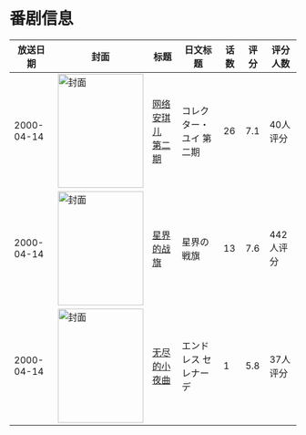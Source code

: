 # 番剧信息

|放送日期|封面|标题|日文标题|话数|评分|评分人数|
|---|---|---|---|---|---|---|
|2000-04-14|<img src="https://lain.bgm.tv/pic/cover/c/31/b9/4024_rrDDD.jpg" alt="封面" style="width:150px;height:200px;object-fit:cover;">|[网络安琪儿 第二期](https://bangumi.tv/subject/4024)|コレクター・ユイ 第二期|26|7.1|40人评分|
|2000-04-14|<img src="https://lain.bgm.tv/pic/cover/c/3d/a9/9617_zyLSw.jpg" alt="封面" style="width:150px;height:200px;object-fit:cover;">|[星界的战旗](https://bangumi.tv/subject/9617)|星界の戦旗|13|7.6|442人评分|
|2000-04-14|<img src="https://bangumi.tv/img/no_icon_subject.png" alt="封面" style="width:150px;height:200px;object-fit:cover;">|[无尽的小夜曲](https://bangumi.tv/subject/103840)|エンドレス セレナーデ|1|5.8|37人评分|
